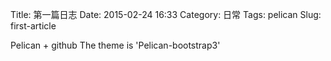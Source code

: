 Title: 第一篇日志
Date: 2015-02-24 16:33
Category: 日常
Tags: pelican
Slug: first-article

Pelican + github 
The theme is 'Pelican-bootstrap3'